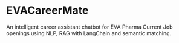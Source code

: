 # EVACareerMate
An intelligent career assistant chatbot for EVA Pharma Current Job openings using NLP, RAG with LangChain and  semantic matching.
